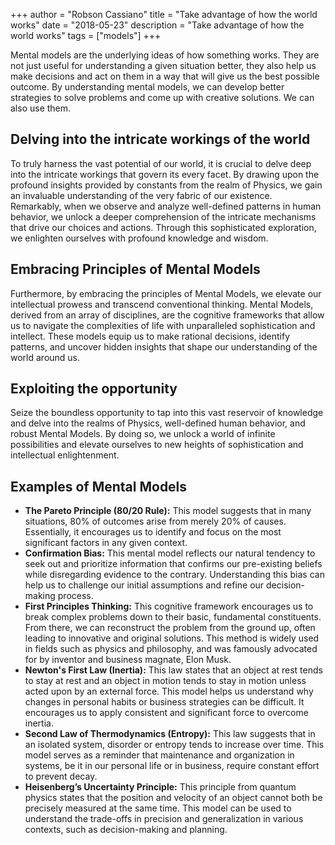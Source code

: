 +++
author = "Robson Cassiano"
title = "Take advantage of how the world works"
date = "2018-05-23"
description = "Take advantage of how the world works"
tags = ["models"]
+++

Mental models are the underlying ideas of how something works. They are not just useful for understanding a given situation better, they also help us make decisions and act on them in a way that will give us the best possible outcome. By understanding mental models, we can develop better strategies to solve problems and come up with creative solutions. We can also use them.

## Delving into the intricate workings of the world

To truly harness the vast potential of our world, it is crucial to delve deep into the intricate workings that govern its every facet. By drawing upon the profound insights provided by constants from the realm of Physics, we gain an invaluable understanding of the very fabric of our existence. Remarkably, when we observe and analyze well-defined patterns in human behavior, we unlock a deeper comprehension of the intricate mechanisms that drive our choices and actions. Through this sophisticated exploration, we enlighten ourselves with profound knowledge and wisdom.

## Embracing Principles of Mental Models

Furthermore, by embracing the principles of Mental Models, we elevate our intellectual prowess and transcend conventional thinking. Mental Models, derived from an array of disciplines, are the cognitive frameworks that allow us to navigate the complexities of life with unparalleled sophistication and intellect. These models equip us to make rational decisions, identify patterns, and uncover hidden insights that shape our understanding of the world around us.

## Exploiting the opportunity

Seize the boundless opportunity to tap into this vast reservoir of knowledge and delve into the realms of Physics, well-defined human behavior, and robust Mental Models. By doing so, we unlock a world of infinite possibilities and elevate ourselves to new heights of sophistication and intellectual enlightenment.

## Examples of Mental Models

- **The Pareto Principle (80/20 Rule):** This model suggests that in many situations, 80% of outcomes arise from merely 20% of causes. Essentially, it encourages us to identify and focus on the most significant factors in any given context.
- **Confirmation Bias:** This mental model reflects our natural tendency to seek out and prioritize information that confirms our pre-existing beliefs while disregarding evidence to the contrary. Understanding this bias can help us to challenge our initial assumptions and refine our decision-making process.
- **First Principles Thinking:** This cognitive framework encourages us to break complex problems down to their basic, fundamental constituents. From there, we can reconstruct the problem from the ground up, often leading to innovative and original solutions. This method is widely used in fields such as physics and philosophy, and was famously advocated for by inventor and business magnate, Elon Musk.
- **Newton's First Law (Inertia):** This law states that an object at rest tends to stay at rest and an object in motion tends to stay in motion unless acted upon by an external force. This model helps us understand why changes in personal habits or business strategies can be difficult. It encourages us to apply consistent and significant force to overcome inertia.
- **Second Law of Thermodynamics (Entropy):** This law suggests that in an isolated system, disorder or entropy tends to increase over time. This model serves as a reminder that maintenance and organization in systems, be it in our personal life or in business, require constant effort to prevent decay.
- **Heisenberg’s Uncertainty Principle:** This principle from quantum physics states that the position and velocity of an object cannot both be precisely measured at the same time. This model can be used to understand the trade-offs in precision and generalization in various contexts, such as decision-making and planning.